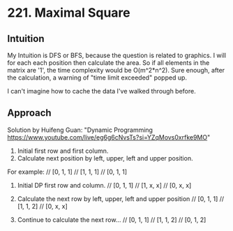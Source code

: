 # 221. Maximal Square

## Intuition
My Intuition is DFS or BFS, because the question is related to graphics.
I will for each each position then calculate the area.
So if all elements in the matrix are '1', the time complexity would be O(m^2*n^2).
Sure enough, after the calculation, a warning of "time limit exceeded" popped up.

I can't imagine how to cache the data I've walked through before.

## Approach
Solution by Huifeng Guan: "Dynamic Programming https://www.youtube.com/live/eg6g6cNvsTs?si=YZqMovs0xrfke9MO"

1. Initial first row and first column.
2. Calculate next position by left, upper, left and upper position.

For example:
// [0, 1, 1]
// [1, 1, 1]
// [0, 1, 1]

1. Initial DP first row and column.
// [0, 1, 1]
// [1, x, x]
// [0, x, x]

2. Calculate the next row by left, upper, left and upper position
// [0, 1, 1]
// [1, 1, 2]
// [0, x, x]

2. Continue to calculate the next row...
// [0, 1, 1]
// [1, 1, 2]
// [0, 1, 2]
